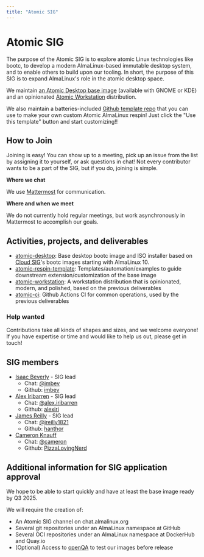 ```yaml
---
title: "Atomic SIG"
---
```

# Atomic SIG

The purpose of the Atomic SIG is to explore atomic Linux technologies like bootc, to develop a modern AlmaLinux-based immutable desktop system, and to enable others to build upon our tooling. In short, the purpose of this SIG is to expand AlmaLinux's role in the atomic desktop space.

We maintain [an Atomic Desktop base image](https://github.com/AlmaLinux/atomic-desktop) (available with GNOME or KDE)
and an opinionated [Atomic Workstation](https://github.com/AlmaLinux/atomic-workstation) distribution.

We also maintain a batteries-included [Github template repo](https://github.com/AlmaLinux/atomic-respin-template) that you can use
to make your own custom Atomic AlmaLinux respin! Just click the "Use this template" button and start customizing!!

## How to Join

Joining is easy! You can show up to a meeting, pick up an issue from the list by assigning it to yourself, or ask questions in chat! Not every contributor wants to be a part of the SIG, but if you do, joining is simple.

**Where we chat**

We use [Mattermost](https://chat.almalinux.org/almalinux/channels/sigatomic) for communication.

**Where and when we meet**

We do not currently hold regular meetings, but work asynchronously in Mattermost to accomplish our goals.

## Activities, projects, and deliverables

* [atomic-desktop](https://github.com/AlmaLinux/atomic-desktop): Base desktop bootc image and ISO installer based on [Cloud SIG](https://wiki.almalinux.org/sigs/Cloud.html)'s bootc images starting with AlmaLinux 10.
* [atomic-respin-template](https://github.com/AlmaLinux/atomic-respin-template): Templates/automation/examples to guide downstream extension/customization of the base image
* [atomic-workstation](https://github.com/AlmaLinux/atomic-workstation): A workstation distribution that is opinionated, modern, and polished, based on the previous deliverables
* [atomic-ci](https://github.com/AlmaLinux/atomic-ci): Github Actions CI for common operations, used by the previous deliverables

### Help wanted

Contributions take all kinds of shapes and sizes, and we welcome everyone! If you have expertise or time and would like to help us out, please get in touch!

## SIG members

 * [Isaac Beverly](mailto:imbev@protonmail.com) - SIG lead
 	* Chat: [@imbev](https://chat.almalinux.org/almalinux/messages/@imbev)
 	* Github: [imbev](https://github.com/imbev)
 * [Alex Iribarren](mailto:alex@almalinux.org) - SIG lead
 	* Chat: [@alex.iribarren](https://chat.almalinux.org/almalinux/messages/@alex.iribarren)
 	* Github: [alexiri](https://github.com/alexiri/)
 * [James Reilly](mailto:jreilly1821@gmail.com) - SIG lead
 	* Chat: [@jreilly1821](https://chat.almalinux.org/almalinux/messages/@jreilly1821)
 	* Github: [hanthor](https://github.com/hanthor)
 * [Cameron Knauff](mailto:cameron@stillhq.io)
 	* Chat: [@cameron](https://chat.almalinux.org/almalinux/messages/@cameron)
 	* Github: [PizzaLovingNerd](https://github.com/PizzaLovingNerd)

## Additional information for SIG application approval

We hope to be able to start quickly and have at least the base image ready by Q3 2025.

We will require the creation of:
* An Atomic SIG channel on chat.almalinux.org
* Several git repositories under an AlmaLinux namespace at GitHub
* Several OCI repositories under an AlmaLinux namespace at DockerHub and Quay.io
* (Optional) Access to [openQA](https://openqa.almalinux.org/) to test our images before release
